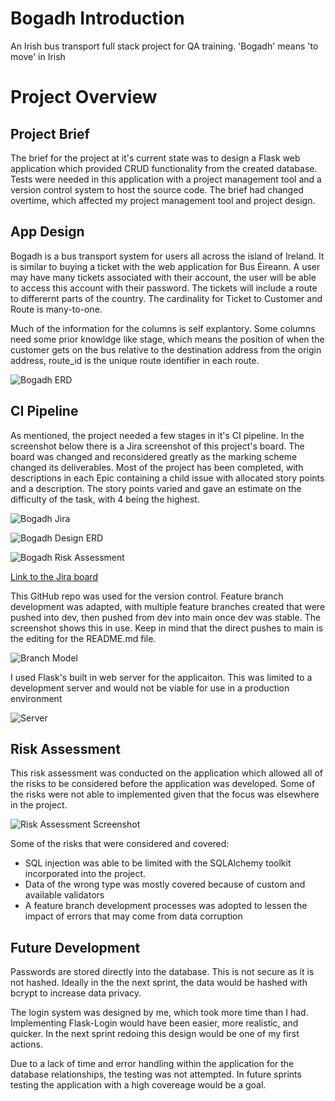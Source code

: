 # Bogadh Introduction
An Irish bus transport full stack project for QA training. 'Bogadh' means 'to move' in Irish

# Project Overview

## Project Brief
The brief for the project at it's current state was to design a Flask web application which provided CRUD functionality from the created database. Tests were needed in this application with a project management tool and a version control system to host the source code. The brief had changed overtime, which affected my project management tool and project design. 

## App Design
Bogadh is a bus transport system for users all across the island of Ireland. It is similar to buying a ticket with the web application for Bus Éireann. A user may have many tickets associated with their account, the user will be able to access this account with their password. The tickets will include a route to differernt parts of the country. The cardinality for Ticket to Customer and Route is many-to-one.

Much of the information for the columns is self explantory. Some columns need some prior knowldge like stage, which means the position of when the customer gets on the bus relative to the destination address from the origin address, route_id is the unique route identifier in each route.

![Bogadh ERD](bogadh_erd_screenshot.png)

## CI Pipeline
As mentioned, the project needed a few stages in it's CI pipeline. In the screenshot below there is a Jira screenshot of this project's board. The board was changed and reconsidered greatly as the marking scheme changed its deliverables. Most of the project has been completed, with descriptions in each Epic containing a child issue with allocated story points and a description. The story points varied and gave an estimate on the difficulty of the task, with 4 being the highest. 

![Bogadh Jira](bogadh_jira_screenshot.png)

![Bogadh Design ERD](design_erd_jira_screenshot.png)

![Bogadh Risk Assessment](risk_assessment_jira_screenshot.png)

[Link to the Jira board](https://adam-downey.atlassian.net/jira/software/projects/BOG/boards/2/roadmap?timeline=WEEKS)

This GitHub repo was used for the version control. Feature branch development was adapted, with multiple feature branches created that were pushed into dev, then pushed from dev into main once dev was stable. The screenshot shows this in use. Keep in mind that the direct pushes to main is the editing for the README.md file.

![Branch Model](branch_feature_evidence.png)

I used Flask's built in web server for the applicaiton. This was limited to a development server and would not be viable for use in a production environment

![Server](local_server.png)

## Risk Assessment
This risk assessment was conducted on the application which allowed all of the risks to be considered before the application was developed. Some of the risks were not able to implemented given that the focus was elsewhere in the project.

![Risk Assessment Screenshot](excel_screenshot_risk_assessment.png)

Some of the risks that were considered and covered:
* SQL injection was able to be limited with the SQLAlchemy toolkit incorporated into the project.
* Data of the wrong type was mostly covered because of custom and available validators
* A feature branch development processes was adopted to lessen the impact of errors that may come from data corruption 

## Future Development
Passwords are stored directly into the database. This is not secure as it is not hashed. Ideally in the the next sprint, the data would be hashed with bcrypt to increase data privacy.

The login system was designed by me, which took more time than I had. Implementing Flask-Login would have been easier, more realistic, and quicker. In the next sprint redoing this design would be one of my first actions.

Due to a lack of time and error handling within the application for the database relationships, the testing was not attempted. In future sprints testing the application with a high covereage would be a goal. 


